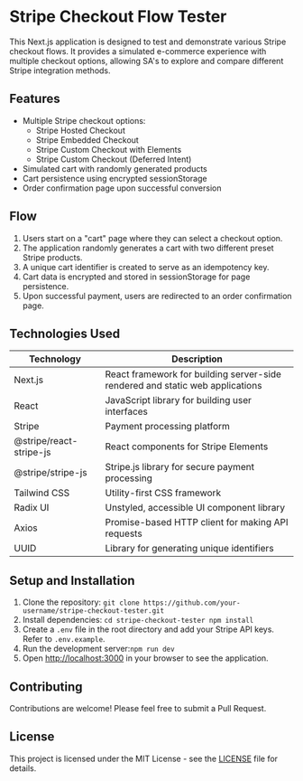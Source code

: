 # Stripe Checkout Flow Tester

This Next.js application is designed to test and demonstrate various Stripe checkout flows. It provides a simulated e-commerce experience with multiple checkout options, allowing SA's to explore and compare different Stripe integration methods.

## Features

- Multiple Stripe checkout options:
  - Stripe Hosted Checkout
  - Stripe Embedded Checkout
  - Stripe Custom Checkout with Elements
  - Stripe Custom Checkout (Deferred Intent)
- Simulated cart with randomly generated products
- Cart persistence using encrypted sessionStorage
- Order confirmation page upon successful conversion

## Flow

1. Users start on a "cart" page where they can select a checkout option.
2. The application randomly generates a cart with two different preset Stripe products.
3. A unique cart identifier is created to serve as an idempotency key.
4. Cart data is encrypted and stored in sessionStorage for page persistence.
5. Upon successful payment, users are redirected to an order confirmation page.

## Technologies Used

| Technology              | Description                                                                   |
| ----------------------- | ----------------------------------------------------------------------------- |
| Next.js                 | React framework for building server-side rendered and static web applications |
| React                   | JavaScript library for building user interfaces                               |
| Stripe                  | Payment processing platform                                                   |
| @stripe/react-stripe-js | React components for Stripe Elements                                          |
| @stripe/stripe-js       | Stripe.js library for secure payment processing                               |
| Tailwind CSS            | Utility-first CSS framework                                                   |
| Radix UI                | Unstyled, accessible UI component library                                     |
| Axios                   | Promise-based HTTP client for making API requests                             |
| UUID                    | Library for generating unique identifiers                                     |

## Setup and Installation

1. Clone the repository: `git clone https://github.com/your-username/stripe-checkout-tester.git`
2. Install dependencies: `cd stripe-checkout-tester npm install`
3. Create a `.env` file in the root directory and add your Stripe API keys. Refer to `.env.example`.
4. Run the development server:`npm run dev`
5. Open [http://localhost:3000](http://localhost:3000) in your browser to see the application.

## Contributing

Contributions are welcome! Please feel free to submit a Pull Request.

## License

This project is licensed under the MIT License - see the [LICENSE](LICENSE) file for details.
